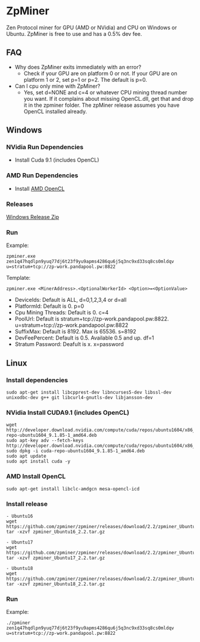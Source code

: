 # ZpMiner
Zen Protocol miner for GPU (AMD or NVidia) and CPU on Windows or Ubuntu. ZpMiner is free to use and has a 0.5% dev fee.


## FAQ
* Why does ZpMiner exits immediately with an error?
  - Check if your GPU are on platform 0 or not. If your GPU are on platform 1 or 2, set p=1 or p=2. The default is p=0.
* Can I cpu only mine with ZpMiner?
  - Yes, set d=NONE and c=4 or whatever CPU mining thread number you want. If it complains about missing OpenCL.dll, get that and drop it in the zpminer folder. The zpMiner release assumes you have OpenCL installed already.


## Windows

### NVidia Run Dependencies
* Install Cuda 9.1 (includes OpenCL)

### AMD Run Dependencies
* Install [AMD OpenCL](https://support.amd.com/en-us/kb-articles/Pages/OpenCL2-Driver.aspx)

### Releases

   [Windows Release Zip](https://github.com/zpminer/zpminer/releases)


### Run

Example:
```
zpminer.exe zen1q47hqdlpn9yuq77dj6t23f9yu9apms4286qu6j5q3nc9xd33sq8cs0mldqv u=stratum+tcp://zp-work.pandapool.pw:8822
```

Template:
```
zpminer.exe <MinerAddress>.<OptionalWorkerId> <Option>=<OptionValue>
```
* DeviceIds: Default is ALL, d=0,1,2,3,4 or d=all
* PlatformId: Default is 0. p=0
* Cpu Mining Threads: Default is 0. c=4
* PoolUrl: Default is stratum+tcp://zp-work.pandapool.pw:8822. u=stratum+tcp://zp-work.pandapool.pw:8822
* SuffixMax: Default is 8192. Max is 65536. s=8192
* DevFeePercent: Default is 0.5. Available 0.5 and up. df=1
* Stratum Password: Deafult is x. x=password

## Linux

### Install dependencies

```
sudo apt-get install libcpprest-dev libncurses5-dev libssl-dev unixodbc-dev g++ git libcurl4-gnutls-dev libjansson-dev
```

### NVidia Install CUDA9.1 (includes OpenCL)

```
wget http://developer.download.nvidia.com/compute/cuda/repos/ubuntu1604/x86_64/cuda-repo-ubuntu1604_9.1.85-1_amd64.deb
sudo apt-key adv --fetch-keys http://developer.download.nvidia.com/compute/cuda/repos/ubuntu1604/x86_64/7fa2af80.pub
sudo dpkg -i cuda-repo-ubuntu1604_9.1.85-1_amd64.deb
sudo apt update
sudo apt install cuda -y
```

### AMD Install OpenCL
```
sudo apt-get install libclc-amdgcn mesa-opencl-icd
```

### Install release

```
- Ubuntu16
wget https://github.com/zpminer/zpminer/releases/download/2.2/zpminer_Ubuntu16_2.2.tar.gz
tar -xzvf zpminer_Ubuntu16_2.2.tar.gz

- Ubuntu17
wget https://github.com/zpminer/zpminer/releases/download/2.2/zpminer_Ubuntu17_2.2.tar.gz
tar -xzvf zpminer_Ubuntu17_2.2.tar.gz

- Ubuntu18
wget https://github.com/zpminer/zpminer/releases/download/2.2/zpminer_Ubuntu18_2.2.tar.gz
tar -xzvf zpminer_Ubuntu18_2.2.tar.gz
```

### Run

Example:
```
./zpminer zen1q47hqdlpn9yuq77dj6t23f9yu9apms4286qu6j5q3nc9xd33sq8cs0mldqv u=stratum+tcp://zp-work.pandapool.pw:8822
```
